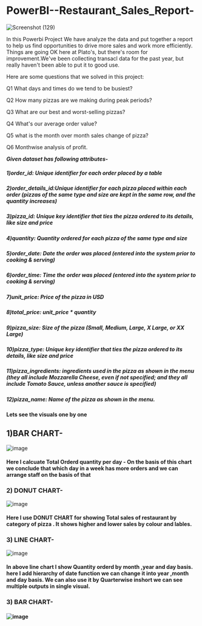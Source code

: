 # PowerBI--Restaurant_Sales_Report-
![Screenshot (129)](https://user-images.githubusercontent.com/113659344/210981971-a222505d-9968-442d-82c8-8f69c90a48ad.png)

In this Powerbi Project We have analyze the data and put together a report to help us find opportunities to drive more sales and work more efficiently.
Things are going OK here at Plato's, but there's room for improvement.We've been collecting transacl data for the past year, but really haven't been able to put it to good use. 


Here are some questions that we solved in this project:

Q1 What days and times do we tend to be busiest?

Q2 How many pizzas are we making during peak periods?

Q3 What are our best and worst-selling pizzas?

Q4 What's our average order value?

Q5 what is the month over month sales change of pizza?

Q6 Monthwise analysis of profit.


***Given dataset has following attributes-***

##### 1)order_id: Unique identifier for each order placed by a table

##### 2)order_details_id:Unique identifier for each pizza placed within each order (pizzas of the same type and size are kept in the same row, and            the quantity increases)

##### 3)pizza_id: Unique key identifier that ties the pizza ordered to its details, like size and price

##### 4)quantity: Quantity ordered for each pizza of the same type and size

##### 5)order_date: Date the order was placed (entered into the system prior to cooking & serving)

##### 6)order_time: Time the order was placed (entered into the system prior to cooking & serving)

##### 7)unit_price: Price of the pizza in USD

##### 8)total_price: unit_price * quantity

##### 9)pizza_size: Size of the pizza (Small, Medium, Large, X Large, or XX Large)

##### 10)pizza_type: Unique key identifier that ties the pizza ordered to its details, like size and price

##### 11)pizza_ingredients: ingredients used in the pizza as shown in the menu (they all include Mozzarella Cheese, even if not specified; and they          all include Tomato Sauce, unless another sauce is specified)

##### 12)pizza_name: Name of the pizza as shown in the menu.

####  Lets see the visuals one by one
## 1)BAR CHART-

![image](https://user-images.githubusercontent.com/113659344/211625632-0accb9f6-e003-4109-8571-7e964d75e50d.png)

####  Here I calcuate Total Orderd quantity per day - On the basis of this chart we conclude that which day in a week has more orders and we can arrange staff on the basis of that 

### 2) DONUT CHART-
![image](https://user-images.githubusercontent.com/113659344/211625467-8d0fd215-6193-4ad4-9fea-c1710ed9aaba.png)
#### Here I use DONUT CHART for showing Total sales of restaurant by category of pizza . It shows higher and lower sales by colour and lables.

### 3) LINE CHART-

![image](https://user-images.githubusercontent.com/113659344/211628203-b3e63380-483c-45dc-ad2b-e6d9dfb3a047.png)

#### In above line chart I show Quantity orderd by month ,year and day basis. here I add hierarchy of date function we can change it into year ,month and day basis. We can also use it by Quarterwise inshort we can see multiple outputs in single visual.

### 3) BAR CHART-
#### ![image](https://user-images.githubusercontent.com/113659344/212384295-a93de019-be10-43b3-b6ed-584bc7cedcaa.png)



